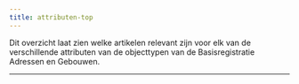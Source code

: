 ```yaml
---
title: attributen-top
---
```


Dit overzicht laat zien welke artikelen relevant zijn voor elk van de verschillende attributen van de objecttypen van de Basisregistratie Adressen en Gebouwen.

----
